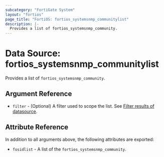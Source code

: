 ```yaml
---
subcategory: "FortiGate System"
layout: "fortios"
page_title: "FortiOS: fortios_systemsnmp_communitylist"
description: |-
  Provides a list of fortios_systemsnmp_community.
---
```


# Data Source: fortios_systemsnmp_communitylist
Provides a list of `fortios_systemsnmp_community`.

## Argument Reference

* `filter` - (Optional) A filter used to scope the list. See [Filter results of datasource](https://registry.terraform.io/providers/fortinetdev/fortios/latest/docs/guides/fgt_filter).

## Attribute Reference

In addition to all arguments above, the following attributes are exported:

* `fosidlist` -  A list of the `fortios_systemsnmp_community`.
